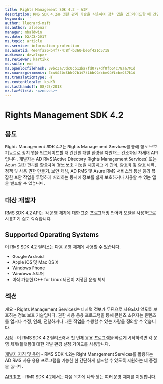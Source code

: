 ```yaml
---
title: Rights Management SDK 4.2 - AIP
description: RMS SDK 4.2는 권한 관리 기술을 사용하여 장치 앱을 업그레이드할 때 간단한 개발 환경을 지원하는 간소화된 차세대 API입니다.
keywords: ''
author: lleonard-msft
ms.author: alleonar
manager: mbaldwin
ms.date: 02/23/2017
ms.topic: article
ms.service: information-protection
ms.assetid: 4ee4fa26-b4f7-478f-b360-be6f421c5718
audience: developer
ms.reviewer: kartikk
ms.suite: ems
ms.openlocfilehash: 09bc3a73dc0cb12ba7fd0797df0fb54c78aa791d
ms.sourcegitcommit: 7ba9850e5bb07b14741bb90ebbe98f1ebe057b10
ms.translationtype: HT
ms.contentlocale: ko-KR
ms.lasthandoff: 08/23/2018
ms.locfileid: "42802957"
---
```

# <a name="rights-management-sdk-42"></a>Rights Management SDK 4.2

## <a name="purpose"></a>용도

Rights Management SDK 4.2는 Rights Management Services를 통해 정보 보호 기능으로 장치 앱을 업그레이드할 때 간단한 개발 환경을 지원하는 간소화된 차세대 API입니다. 개발자는 AD RMS(Active Directory Rights Management Services) 또는 Azure 권한 관리를 활용하여 정보 보호 기능을 제공하고 키 관리, 암호화 및 암호 해독, 정책 및 사용 권한 만들기, 보안 캐싱, AD RMS 및 Azure RMS 서비스와 통신 등의 복잡한 보안 작업을 투명하게 처리하는 동시에 정보를 쉽게 보호하거나 사용할 수 있는 앱을 빌드할 수 있습니다.

## <a name="developer-audience"></a>대상 개발자

RMS SDK 4.2 API는 각 운영 체제에 대한 표준 프로그래밍 언어와 모델을 사용하므로 사용하기 쉽고 익숙합니다.

## <a name="supported-operating-systems"></a>Supported Operating Systems

이 RMS SDK 4.2 릴리스는 다음 운영 체제에 사용할 수 있습니다.

- Google Android
- Apple iOS 및 Mac OS X
- Windows Phone
- Windows 스토어
- 이식 가능한 C++ for Linux 버전이 지정된 운영 체제

## <a name="sections"></a>섹션

[개요](overview.md) - Rights Management Services는 디지털 정보가 무단으로 사용되지 않도록 보호하는 정보 보호 기술입니다. 권한 사용 응용 프로그램을 통해 콘텐츠 소유자는 콘텐츠를 열거나 수정, 인쇄, 전달하거나 다른 작업을 수행할 수 있는 사람을 정의할 수 있습니다.

[시작](get-started.md) - 이 RMS SDK 4.2 릴리스에서 첫 번째 응용 프로그램을 빠르게 시작하려면 각 운영 체제/플랫폼에 대한 개발 환경 설정 가이드를 사용합니다.

[개발자 지침 및 용어](core-concepts.md) - RMS SDK 4.2는 Right Management Services를 활용하는 AD RMS 사용 응용 프로그램을 가능한 한 간단하게 빌드할 수 있도록 지원하는 데 중점을 둡니다.

[API 참조](api-reference-4-2.md) - RMS SDK 4.2에서는 다음 목차에 나와 있는 여러 운영 체제를 지원합니다.
